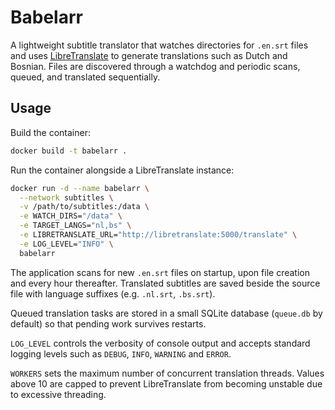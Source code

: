 # Babelarr

A lightweight subtitle translator that watches directories for `.en.srt` files and uses [LibreTranslate](https://libretranslate.com/) to generate translations such as Dutch and Bosnian. Files are discovered through a watchdog and periodic scans, queued, and translated sequentially.

## Usage

Build the container:

```bash
docker build -t babelarr .
```

Run the container alongside a LibreTranslate instance:

```bash
docker run -d --name babelarr \
  --network subtitles \
  -v /path/to/subtitles:/data \
  -e WATCH_DIRS="/data" \
  -e TARGET_LANGS="nl,bs" \
  -e LIBRETRANSLATE_URL="http://libretranslate:5000/translate" \
  -e LOG_LEVEL="INFO" \
  babelarr
```

The application scans for new `.en.srt` files on startup, upon file creation and every hour thereafter. Translated subtitles are saved beside the source file with language suffixes (e.g. `.nl.srt`, `.bs.srt`).

Queued translation tasks are stored in a small SQLite database (`queue.db` by default) so that pending work survives restarts.

`LOG_LEVEL` controls the verbosity of console output and accepts standard logging levels such as `DEBUG`, `INFO`, `WARNING` and `ERROR`.

`WORKERS` sets the maximum number of concurrent translation threads. Values above 10 are capped to prevent LibreTranslate from becoming unstable due to excessive threading.

